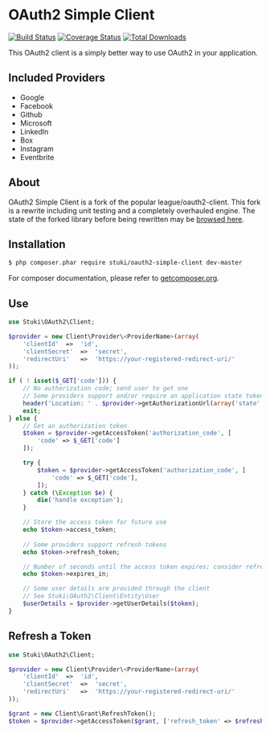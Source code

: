 OAuth2 Simple Client
=============

[![Build Status](https://travis-ci.org/StukiOrg/oauth2-simple-client.png?branch=master)](https://travis-ci.org/StukiOrg/oauth2-simple-client)
[![Coverage Status](https://coveralls.io/repos/StukiOrg/oauth2-simple-client/badge.png)](https://coveralls.io/r/StukiOrg/oauth2-simple-client)
[![Total Downloads](https://poser.pugx.org/stuki/oauth2-simple-client/downloads.png)](https://packagist.org/packages/stuki/oauth2-simple-client)

This OAuth2 client is a simply better way to use OAuth2 in your application.  


Included Providers
------------------

- Google
- Facebook
- Github
- Microsoft
- LinkedIn
- Box
- Instagram
- Eventbrite


About
-----

OAuth2 Simple Client is a fork of the popular league/oauth2-client.  This fork is a rewrite including unit testing and a completely overhauled engine.  The state of the forked library before being rewritten may be [browsed here](https://github.com/thephpleague/oauth2-client/tree/2dde0d98f98a242a681a5cdfa354331fe2832d5f).


Installation 
------------

```sh
$ php composer.phar require stuki/oauth2-simple-client dev-master
```
For composer documentation, please refer to [getcomposer.org](http://getcomposer.org/).


Use
---

```php
use Stuki\OAuth2\Client;

$provider = new Client\Provider\<ProviderName>(array(
    'clientId'  =>  'id',
    'clientSecret'  =>  'secret',
    'redirectUri'   =>  'https://your-registered-redirect-uri/'
));

if ( ! isset($_GET['code'])) {
    // No authorization code; send user to get one
    // Some providers support and/or require an application state token
    header('Location: ' . $provider->getAuthorizationUrl(array('state' => 'token'));
    exit;
} else {
    // Get an authorization token
    $token = $provider->getAccessToken('authorization_code', [
        'code' => $_GET['code']
    ]);

    try {
        $token = $provider->getAccessToken('authorization_code', [
            'code' => $_GET['code'],
        ]);
    } catch (\Exception $e) {
        die('handle exception');
    }

    // Store the access token for future use 
    echo $token->access_token;
    
    // Some providers support refresh tokens
    echo $token->refresh_token;

    // Number of seconds until the access token expires; consider refreshing
    echo $token->expires_in;

    // Some user details are provided through the client
    // See Stuki\OAuth2\Client\Entity\User
    $userDetails = $provider->getUserDetails($token);
}
```

Refresh a Token
---------------

```php
use Stuki\OAuth2\Client;

$provider = new Client\Provider\<ProviderName>(array(
    'clientId'  =>  'id',
    'clientSecret'  =>  'secret',
    'redirectUri'   =>  'https://your-registered-redirect-uri/'
));

$grant = new Client\Grant\RefreshToken();
$token = $provider->getAccessToken($grant, ['refresh_token' => $refreshToken]);
```
